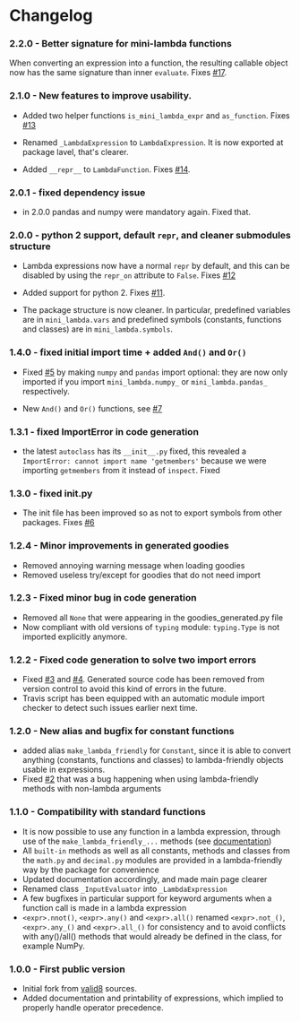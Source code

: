 # Changelog

### 2.2.0 - Better signature for mini-lambda functions

When converting an expression into a function, the resulting callable object now has the same signature than inner `evaluate`. Fixes [#17](https://github.com/smarie/python-mini-lambda/issues/17).

### 2.1.0 - New features to improve usability.

 * Added two helper functions `is_mini_lambda_expr` and `as_function`. Fixes [#13](https://github.com/smarie/python-mini-lambda/issues/13)

 * Renamed `_LambdaExpression` to `LambdaExpression`. It is now exported at package lavel, that's clearer.

 * Added `__repr__` to `LambdaFunction`. Fixes [#14](https://github.com/smarie/python-mini-lambda/issues/14).

### 2.0.1 - fixed dependency issue

 * in 2.0.0 pandas and numpy were mandatory again. Fixed that.

### 2.0.0 - python 2 support, default `repr`, and cleaner submodules structure

 * Lambda expressions now have a normal `repr` by default, and this can be disabled by using the `repr_on` attribute to `False`. Fixes [#12](https://github.com/smarie/python-mini-lambda/issues/12)

 * Added support for python 2. Fixes [#11](https://github.com/smarie/python-mini-lambda/issues/11).

 * The package structure is now cleaner. In particular, predefined variables are in `mini_lambda.vars` and predefined symbols (constants, functions and classes) are in `mini_lambda.symbols`.

### 1.4.0 - fixed initial import time + added `And()` and `Or()`

 - Fixed [#5](https://github.com/smarie/python-mini-lambda/issues/5) by making `numpy` and `pandas` import optional: they are now only imported if you import `mini_lambda.numpy_` or `mini_lambda.pandas_` respectively.

 - New `And()` and `Or()` functions, see [#7](https://github.com/smarie/python-mini-lambda/issues/7)

### 1.3.1 - fixed ImportError in code generation

 * the latest `autoclass` has its `__init__.py` fixed, this revealed a `ImportError: cannot import name 'getmembers'` because we were importing `getmembers` from it instead of `inspect`. Fixed

### 1.3.0 - fixed __init__.py

 * The init file has been improved so as not to export symbols from other packages. Fixes [#6](https://github.com/smarie/python-mini-lambda/issues/6)

### 1.2.4 - Minor improvements in generated goodies

 * Removed annoying warning message when loading goodies
 * Removed useless try/except for goodies that do not need import

### 1.2.3 - Fixed minor bug in code generation

 * Removed all `None` that were appearing in the goodies_generated.py file
 * Now compliant with old versions of `typing` module: `typing.Type` is not imported explicitly anymore. 

### 1.2.2 - Fixed code generation to solve two import errors

 * Fixed [#3](https://github.com/smarie/python-mini-lambda/issues/3) and [#4](https://github.com/smarie/python-mini-lambda/issues/4). Generated source code has been removed from version control to avoid this kind of errors in the future.
 * Travis script has been equipped with an automatic module import checker to detect such issues earlier next time.

### 1.2.0 - New alias and bugfix for constant functions 

 * added alias `make_lambda_friendly` for `Constant`, since it is able to convert anything (constants, functions and classes) to lambda-friendly objects usable in expressions.
 * Fixed [#2](https://github.com/smarie/python-mini-lambda/issues/2) that was a bug happening when using lambda-friendly methods with non-lambda arguments

### 1.1.0 - Compatibility with standard functions

 * It is now possible to use any function in a lambda expression, through use of the `make_lambda_friendly_...` methods (see [documentation](./usage#supporting-any-other-methods-and-classes))
 * All `built-in` methods as well as all constants, methods and classes from the `math.py` and `decimal.py` modules are provided in a lambda-friendly way by the package for convenience
 * Updated documentation accordingly, and made main page clearer
 * Renamed class `_InputEvaluator` into `_LambdaExpression`
 * A few bugfixes in particular support for keyword arguments when a function call is made in a lambda expression
 * `<expr>.nnot()`, `<expr>.any()` and `<expr>.all()` renamed `<expr>.not_()`, `<expr>.any_()` and `<expr>.all_()` for consistency and to avoid conflicts with any()/all() methods that would already be defined in the class, for example NumPy.

### 1.0.0 - First public version

 * Initial fork from [valid8](https://github.com/smarie/python-valid8) sources.
 * Added documentation and printability of expressions, which implied to properly handle operator precedence.
